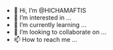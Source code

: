 - 👋 Hi, I’m @HICHAMAFTIS
- 👀 I’m interested in ...
- 🌱 I’m currently learning ...
- 💞️ I’m looking to collaborate on ...
- 📫 How to reach me ...

<!---
HICHAMAFTIS/HICHAMAFTIS is a ✨ special ✨ repository because its `README.md` (this file) appears on your GitHub profile.
You can click the Preview link to take a look at your changes.
--->
